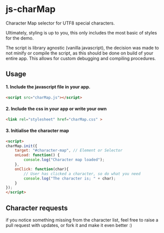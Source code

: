 # js-charMap
Character Map selector for UTF8 special characters.

Ultimately, styling is up to you, this only includes the most basic of styles for the demo.

The script is library agnostic (vanilla javascript), the decision was made to not minify or compile the script, as this should be done on build of your entire app. This allows for custom debugging and compiling procedures.

## Usage
#### 1. Include the javascript file in your app.
```html
<script src="charMap.js"></script>
```

#### 2. Include the css in your app or write your own
```html
<link rel="stylesheet" href="charMap.css" >
```

#### 3. Initialise the character map
```html
<script>
charMap.init({
    target: "#character-map", // Element or Selector
    onLoad: function() {
        console.log("Character map loaded");
    },
    onClick: function(char){
        // User has clicked a character, so do what you need
        console.log("The character is; " + char);
    }
});
</script>
```


## Character requests
if you notice something missing from the character list, feel free to raise a pull request with updates, or fork it and make it even better :)
